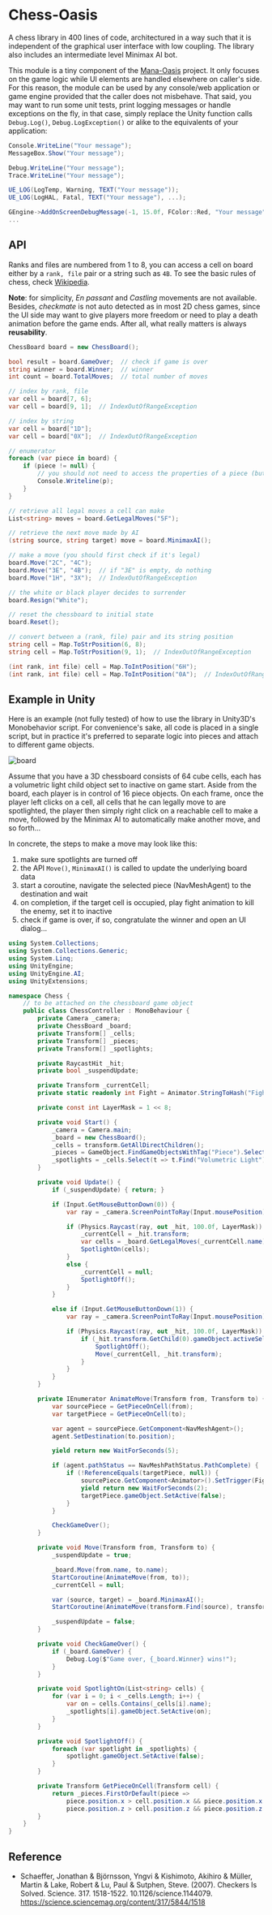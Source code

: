 # Chess-Oasis

A chess library in 400 lines of code, architectured in a way such that it is independent of the graphical user interface with low coupling. The library also includes an intermediate level Minimax AI bot.

This module is a tiny component of the [Mana-Oasis](https://github.com/neo-mashiro/Mana-Oasis) project. It only focuses on the game logic while UI elements are handled elsewhere on caller's side. For this reason, the module can be used by any console/web application or game engine provided that the caller does not misbehave. That said, you may want to run some unit tests, print logging messages or handle exceptions on the fly, in that case, simply replace the Unity function calls `Debug.Log()`, `Debug.LogException()` or alike to the equivalents of your application:

```c#
Console.WriteLine("Your message");
MessageBox.Show("Your message");

Debug.WriteLine("Your message");
Trace.WriteLine("Your message");

UE_LOG(LogTemp, Warning, TEXT("Your message"));
UE_LOG(LogHAL, Fatal, TEXT("Your message"), ...);

GEngine->AddOnScreenDebugMessage(-1, 15.0f, FColor::Red, "Your message");
...
```

## API

Ranks and files are numbered from 1 to 8, you can access a cell on board either by a `rank, file` pair or a string such as `4B`. To see the basic rules of chess, check [Wikipedia](https://en.wikipedia.org/wiki/Rules_of_chess).

**Note**: for simplicity, _En passant_ and _Castling_ movements are not available. Besides, _checkmate_ is not auto detected as in most 2D chess games, since the UI side may want to give players more freedom or need to play a death animation before the game ends. After all, what really matters is always __reusability__.

```c#
ChessBoard board = new ChessBoard();

bool result = board.GameOver;  // check if game is over
string winner = board.Winner;  // winner
int count = board.TotalMoves;  // total number of moves

// index by rank, file
var cell = board[7, 6];
var cell = board[9, 1];  // IndexOutOfRangeException

// index by string
var cell = board["1D"];
var cell = board["0X"];  // IndexOutOfRangeException

// enumerator
foreach (var piece in board) {
    if (piece != null) {
        // you should not need to access the properties of a piece (but you can)
        Console.Writeline(p);
    }
}

// retrieve all legal moves a cell can make
List<string> moves = board.GetLegalMoves("5F");

// retrieve the next move made by AI
(string source, string target) move = board.MinimaxAI();

// make a move (you should first check if it's legal)
board.Move("2C", "4C");
board.Move("3E", "4B");  // if "3E" is empty, do nothing
board.Move("1H", "3X");  // IndexOutOfRangeException

// the white or black player decides to surrender
board.Resign("White");

// reset the chessboard to initial state
board.Reset();

// convert between a (rank, file) pair and its string position
string cell = Map.ToStrPosition(6, 8);
string cell = Map.ToStrPosition(9, 1);  // IndexOutOfRangeException

(int rank, int file) cell = Map.ToIntPosition("6H");
(int rank, int file) cell = Map.ToIntPosition("0A");  // IndexOutOfRangeException
```

## Example in Unity

Here is an example (not fully tested) of how to use the library in Unity3D's Monobehavior script. For convenience's sake, all code is placed in a single script, but in practice it's preferred to separate logic into pieces and attach to different game objects.

![board](Chess/ChessBoard.png)

Assume that you have a 3D chessboard consists of 64 cube cells, each has a volumetric light child object set to inactive on game start. Aside from the board, each player is in control of 16 piece objects. On each frame, once the player left clicks on a cell, all cells that he can legally move to are spotlighted, the player then simply right click on a reachable cell to make a move, followed by the Minimax AI to automatically make another move, and so forth...

In concrete, the steps to make a move may look like this:
1. make sure spotlights are turned off
2. the API `Move()`, `MinimaxAI()` is called to update the underlying board data
3. start a coroutine, navigate the selected piece (NavMeshAgent) to the destination and wait
4. on completion, if the target cell is occupied, play fight animation to kill the enemy, set it to inactive
5. check if game is over, if so, congratulate the winner and open an UI dialog...

```c#
using System.Collections;
using System.Collections.Generic;
using System.Linq;
using UnityEngine;
using UnityEngine.AI;
using UnityExtensions;

namespace Chess {
    // to be attached on the chessboard game object
    public class ChessController : MonoBehaviour {
        private Camera _camera;
        private ChessBoard _board;
        private Transform[] _cells;
        private Transform[] _pieces;
        private Transform[] _spotlights;

        private RaycastHit _hit;
        private bool _suspendUpdate;

        private Transform _currentCell;
        private static readonly int Fight = Animator.StringToHash("Fight");

        private const int LayerMask = 1 << 8;

        private void Start() {
            _camera = Camera.main;
            _board = new ChessBoard();
            _cells = transform.GetAllDirectChildren();
            _pieces = GameObject.FindGameObjectsWithTag("Piece").Select(go => go.transform).ToArray();
            _spotlights = _cells.Select(t => t.Find("Volumetric Light")).ToArray();
        }

        private void Update() {
            if (_suspendUpdate) { return; }

            if (Input.GetMouseButtonDown(0)) {
                var ray = _camera.ScreenPointToRay(Input.mousePosition);

                if (Physics.Raycast(ray, out _hit, 100.0f, LayerMask)) {
                    _currentCell = _hit.transform;
                    var cells = _board.GetLegalMoves(_currentCell.name);
                    SpotlightOn(cells);
                }
                else {
                    _currentCell = null;
                    SpotlightOff();
                }
            }

            else if (Input.GetMouseButtonDown(1)) {
                var ray = _camera.ScreenPointToRay(Input.mousePosition);

                if (Physics.Raycast(ray, out _hit, 100.0f, LayerMask)) {
                    if (_hit.transform.GetChild(0).gameObject.activeSelf) {
                        SpotlightOff();
                        Move(_currentCell, _hit.transform);
                    }
                }
            }
        }

        private IEnumerator AnimateMove(Transform from, Transform to) {
            var sourcePiece = GetPieceOnCell(from);
            var targetPiece = GetPieceOnCell(to);

            var agent = sourcePiece.GetComponent<NavMeshAgent>();
            agent.SetDestination(to.position);

            yield return new WaitForSeconds(5);

            if (agent.pathStatus == NavMeshPathStatus.PathComplete) {
                if (!ReferenceEquals(targetPiece, null)) {
                    sourcePiece.GetComponent<Animator>().SetTrigger(Fight);
                    yield return new WaitForSeconds(2);
                    targetPiece.gameObject.SetActive(false);
                }
            }

            CheckGameOver();
        }

        private void Move(Transform from, Transform to) {
            _suspendUpdate = true;

            _board.Move(from.name, to.name);
            StartCoroutine(AnimateMove(from, to));
            _currentCell = null;

            var (source, target) = _board.MinimaxAI();
            StartCoroutine(AnimateMove(transform.Find(source), transform.Find(target)));

            _suspendUpdate = false;
        }

        private void CheckGameOver() {
            if (_board.GameOver) {
                Debug.Log($"Game over, {_board.Winner} wins!");
            }
        }

        private void SpotlightOn(List<string> cells) {
            for (var i = 0; i < _cells.Length; i++) {
                var on = cells.Contains(_cells[i].name);
                _spotlights[i].gameObject.SetActive(on);
            }
        }

        private void SpotlightOff() {
            foreach (var spotlight in _spotlights) {
                spotlight.gameObject.SetActive(false);
            }
        }

        private Transform GetPieceOnCell(Transform cell) {
            return _pieces.FirstOrDefault(piece =>
                piece.position.x > cell.position.x && piece.position.x < cell.position.x + 1 &&
                piece.position.z > cell.position.z && piece.position.z < cell.position.z + 1);
        }
    }
}

```

## Reference

- Schaeffer, Jonathan & Björnsson, Yngvi & Kishimoto, Akihiro & Müller, Martin & Lake, Robert & Lu, Paul & Sutphen, Steve. (2007). Checkers Is Solved. Science. 317. 1518-1522. 10.1126/science.1144079. https://science.sciencemag.org/content/317/5844/1518
